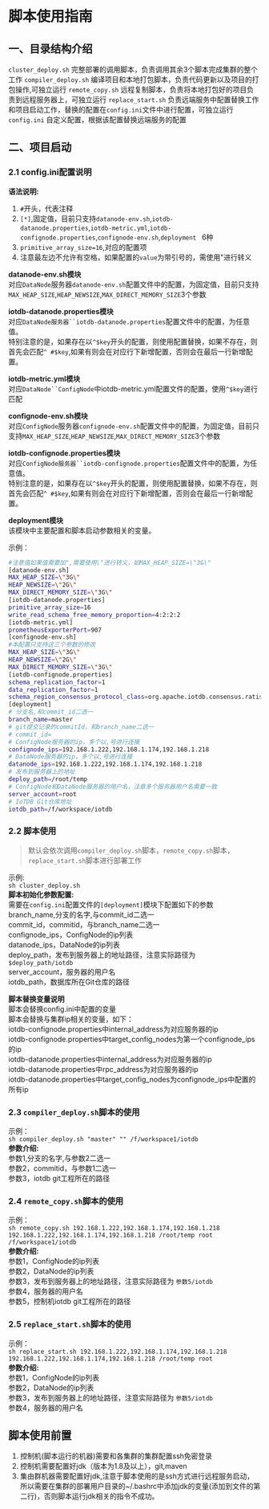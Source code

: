 # 脚本使用指南
## 一、目录结构介绍
`cluster_deploy.sh` 完整部署的调用脚本，负责调用其余3个脚本完成集群的整个工作
`compiler_deploy.sh` 编译项目和本地打包脚本，负责代码更新以及项目的打包操作,可独立运行
`remote_copy.sh` 远程复制脚本，负责将本地打包好的项目负责到远程服务器上，可独立运行
`replace_start.sh` 负责远端服务中配置替换工作和项目启动工作，替换的配置在`config.ini`文件中进行配置，可独立运行
`config.ini` 自定义配置，根据该配置替换远端服务的配置

## 二、项目启动
### 2.1 config.ini配置说明

**语法说明:**
1. `#`开头，代表注释
2. `[*]`,固定值，目前只支持`datanode-env.sh`,`iotdb-datanode.properties`,`iotdb-metric.yml`,`iotdb-confignode.properties`,`confignode-env.sh`,`deployment ` 6种
3. `primitive_array_size=16`,对应的配置项  
4. 注意最左边不允许有空格，如果配置的`value`为带引号的，需使用\"进行转义   


**datanode-env.sh模块**  
对应`DataNode`服务器`datanode-env.sh`配置文件中的配置，为固定值，目前只支持`MAX_HEAP_SIZE`,`HEAP_NEWSIZE`,`MAX_DIRECT_MEMORY_SIZE`3个参数  

**iotdb-datanode.properties模块**  
对应`DataNode服务器``iotdb-datanode.properties`配置文件中的配置，为任意值。  
特别注意的是，如果存在以`^$key`开头的配置，则使用配置替换，如果不存在，则首先会匹配`^ #$key`,如果有则会在对应行下新增配置，否则会在最后一行新增配置。  

**iotdb-metric.yml模块**  
对应`DataNode``ConfigNode`中iotdb-metric.yml配置文件的配置，使用`^$key`进行匹配  

**confignode-env.sh模块**  
对应`ConfigNode`服务器`confignode-env.sh`配置文件中的配置，为固定值，目前只支持`MAX_HEAP_SIZE`,`HEAP_NEWSIZE`,`MAX_DIRECT_MEMORY_SIZE`3个参数  

**iotdb-confignode.properties模块**  
对应`ConfigNode服务器``iotdb-confignode.properties`配置文件中的配置，为任意值。  
特别注意的是，如果存在以`^$key`开头的配置，则使用配置替换，如果不存在，则首先会匹配`^ #$key`,如果有则会在对应行下新增配置，否则会在最后一行新增配置。  

**deployment模块**  
该模块中主要配置和脚本启动参数相关的变量。  

示例：  
```sh
#注意值如果值需要加",需要使用\"进行转义，如MAX_HEAP_SIZE=\"3G\"
[datanode-env.sh]
MAX_HEAP_SIZE=\"3G\"
HEAP_NEWSIZE=\"2G\"
MAX_DIRECT_MEMORY_SIZE=\"3G\"
[iotdb-datanode.properties]
primitive_array_size=16
write_read_schema_free_memory_proportion=4:2:2:2
[iotdb-metric.yml]
prometheusExporterPort=907
[confignode-env.sh]
#本配置只支持这三个参数的修改
MAX_HEAP_SIZE=\"3G\"
HEAP_NEWSIZE=\"2G\"
MAX_DIRECT_MEMORY_SIZE=\"3G\"
[iotdb-confignode.properties]
schema_replication_factor=1
data_replication_factor=1
schema_region_consensus_protocol_class=org.apache.iotdb.consensus.ratis.RatisConsensus
[deployment]
# 分支名,和commit_id二选一
branch_name=master
# git提交记录的commitId，和branch_name二选一
# commit_id=
# ConfigNode服务器的ip，多个以,号进行连接
confignode_ips=192.168.1.222,192.168.1.174,192.168.1.218
# DataNode服务器的ip，多个以,号进行连接
datanode_ips=192.168.1.222,192.168.1.174,192.168.1.218
# 发布到服务器上的地址
deploy_path=/root/temp
# ConfigNode和DataNode服务器的用户名，注意多个服务器用户名需要一致
server_account=root
# IoTDB Git仓库地址
iotdb_path=/f/workspace/iotdb
```

### 2.2 脚本使用

> 默认会依次调用`compiler_deploy.sh`脚本，`remote_copy.sh`脚本，`replace_start.sh`脚本进行部署工作

示例:  
`sh cluster_deploy.sh`    
**脚本初始化参数配置:**   
需要在`config.ini`配置文件的`[deployment]`模块下配置如下的参数    
branch_name,分支的名字,与commit_id二选一    
commit_id，commitid，与branch_name二选一  
confignode_ips，ConfigNode的ip列表  
datanode_ips，DataNode的ip列表  
deploy_path，发布到服务器上的地址路径，注意实际路径为 `$deploy_path/iotdb`  
server_account，服务器的用户名  
iotdb_path，数据库所在Git仓库的路径  

**脚本替换变量说明**  
脚本会替换config.ini中配置的变量  
脚本会替换与集群ip相关的变量，如下：  
iotdb-confignode.properties中internal_address为对应服务器的ip  
iotdb-confignode.properties中target_config_nodes为第一个confignode_ips的ip  
iotdb-datanode.properties中internal_address为对应服务器的ip  
iotdb-datanode.properties中rpc_address为对应服务器的ip  
iotdb-datanode.properties中target_config_nodes为confignode_ips中配置的所有ip  

### 2.3 `compiler_deploy.sh`脚本的使用  

示例：    
`sh compiler_deploy.sh "master" "" /f/workspace1/iotdb`  
**参数介绍:**    
参数1,分支的名字,与参数2二选一  
参数2，commitid，与参数1二选一  
参数3，iotdb git工程所在的路径  

### 2.4 `remote_copy.sh`脚本的使用  

示例：    
`sh remote_copy.sh 192.168.1.222,192.168.1.174,192.168.1.218 192.168.1.222,192.168.1.174,192.168.1.218 /root/temp root /f/workspace1/iotdb`  
**参数介绍:**    
参数1，ConfigNode的ip列表  
参数2，DataNode的ip列表  
参数3，发布到服务器上的地址路径，注意实际路径为 `参数5/iotdb`  
参数4，服务器的用户名  
参数5，控制机iotdb git工程所在的路径  

### 2.5 `replace_start.sh`脚本的使用 

示例：    
`sh replace_start.sh 192.168.1.222,192.168.1.174,192.168.1.218 192.168.1.222,192.168.1.174,192.168.1.218 /root/temp root`  
**参数介绍:**    
参数1，ConfigNode的ip列表  
参数2，DataNode的ip列表  
参数3，发布到服务器上的地址路径，注意实际路径为 `参数5/iotdb`  
参数4，服务器的用户名  

## 脚本使用前置
1. 控制机(脚本运行的机器)需要和各集群的集群配置ssh免密登录
2. 控制机需要配置好jdk（版本为1.8及以上），git,maven
3. 集由群机器需要配置好jdk,注意于脚本使用的是ssh方式进行远程服务启动，所以需要在集群的部署用户目录的~/.bashrc中添加jdk的变量(添加到文件的第二行)，否则脚本运行jdk相关的指令不成功。

